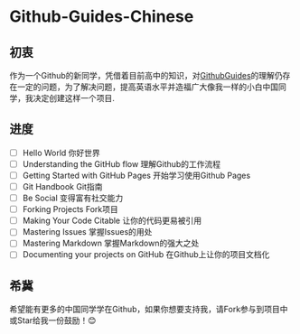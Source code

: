 # Github-Guides-Chinese
## 初衷
作为一个Github的新同学，凭借着目前高中的知识，对[GithubGuides](https://guides.github.com/)的理解仍存在一定的问题，为了解决问题，提高英语水平并造福广大像我一样的小白中国同学，我决定创建这样一个项目.
## 进度
- [ ] Hello World  你好世界  
- [ ] Understanding the GitHub flow  理解Github的工作流程  
- [ ] Getting Started with GitHub Pages  开始学习使用Github Pages  
- [ ] Git Handbook  Git指南  
- [ ] Be Social  变得富有社交能力    
- [ ] Forking Projects  Fork项目  
- [ ] Making Your Code Citable  让你的代码更易被引用  
- [ ] Mastering Issues  掌握Issues的用处 
- [ ] Mastering Markdown  掌握Markdown的强大之处
- [ ] Documenting your projects on GitHub 在Github上让你的项目文档化  
## 希冀
希望能有更多的中国同学学在Github，如果你想要支持我，请Fork参与到项目中或Star给我一份鼓励！:blush:

